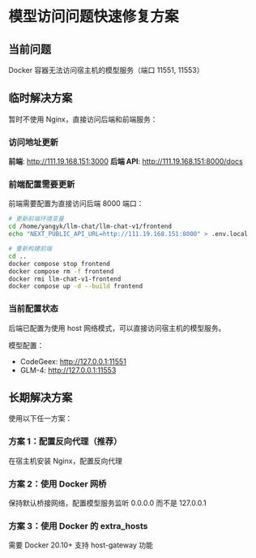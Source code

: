# 模型访问问题快速修复方案

## 当前问题
Docker 容器无法访问宿主机的模型服务（端口 11551, 11553）

## 临时解决方案

暂时不使用 Nginx，直接访问后端和前端服务：

### 访问地址更新

**前端**: http://111.19.168.151:3000
**后端 API**: http://111.19.168.151:8000/docs

### 前端配置需要更新

前端需要配置为直接访问后端 8000 端口：

```bash
# 更新前端环境变量
cd /home/yangyk/llm-chat/llm-chat-v1/frontend
echo "NEXT_PUBLIC_API_URL=http://111.19.168.151:8000" > .env.local

# 重新构建前端
cd ..
docker compose stop frontend
docker compose rm -f frontend
docker rmi llm-chat-v1-frontend
docker compose up -d --build frontend
```

### 当前配置状态

后端已配置为使用 host 网络模式，可以直接访问宿主机的模型服务。

模型配置：
- CodeGeex: http://127.0.0.1:11551
- GLM-4: http://127.0.0.1:11553

## 长期解决方案

使用以下任一方案：

### 方案 1：配置反向代理（推荐）
在宿主机安装 Nginx，配置反向代理

### 方案 2：使用 Docker 网桥
保持默认桥接网络，配置模型服务监听 0.0.0.0 而不是 127.0.0.1

### 方案 3：使用 Docker 的 extra_hosts
需要 Docker 20.10+ 支持 host-gateway 功能
